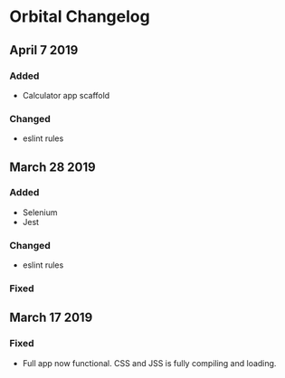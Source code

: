 # Orbital Changelog

## April 7 2019
### Added
- Calculator app scaffold

### Changed
- eslint rules

## March 28 2019
### Added
- Selenium
- Jest
### Changed
- eslint rules
### Fixed

## March 17 2019
### Fixed
- Full app now functional. CSS and JSS is fully compiling and loading.